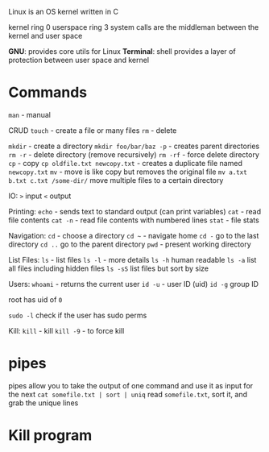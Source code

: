 Linux is an OS kernel written in C

kernel ring 0
userspace ring 3
system calls are the middleman between the kernel and user space

**GNU**: provides core utils for Linux
**Terminal**: shell provides a layer of protection between user space and kernel

# Commands

`man` - manual

CRUD
`touch` - create a file or many files
`rm` - delete

`mkdir` - create a directory
`mkdir foo/bar/baz -p` - creates parent directories
`rm -r` - delete directory (remove recursively)
`rm -rf` - force delete directory
\
`cp` - copy
`cp oldfile.txt newcopy.txt` - creates a duplicate file named `newcopy.txt`
`mv` - move is like copy but removes the original file
`mv a.txt b.txt c.txt /some-dir/` move multiple files to a certain directory

IO:
`>` input
`<` output

Printing:
`echo` - sends text to standard output (can print variables)
`cat` - read file contents
`cat -n` - read file contents with numbered lines
`stat` - file stats

Navigation:
`cd` - choose a directory
`cd ~` - navigate home
`cd -` go to the last directory
`cd ..` go to the parent directory
`pwd` - present working directory

List Files:
`ls` - list files
`ls -l` - more details
`ls -h` human readable
`ls -a` list all files including hidden files
`ls -sS` list files but sort by size

Users:
`whoami` - returns the current user
`id -u` - user ID (uid)
`id -g` group ID

root has uid of `0`

`sudo -l` check if the user has sudo perms

Kill:
`kill` - kill
`kill -9` - to force kill


# pipes
pipes allow you to take the output of one command and use it as input for the next
`cat somefile.txt | sort | uniq`
read `somefile.txt`, sort it, and grab the unique lines



# Kill program
